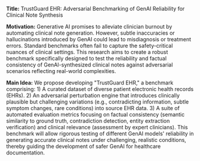 **Title:** TrustGuard EHR: Adversarial Benchmarking of GenAI Reliability for Clinical Note Synthesis

**Motivation:** Generative AI promises to alleviate clinician burnout by automating clinical note generation. However, subtle inaccuracies or hallucinations introduced by GenAI could lead to misdiagnosis or treatment errors. Standard benchmarks often fail to capture the safety-critical nuances of clinical settings. This research aims to create a robust benchmark specifically designed to test the reliability and factual consistency of GenAI-synthesized clinical notes against adversarial scenarios reflecting real-world complexities.

**Main Idea:** We propose developing "TrustGuard EHR," a benchmark comprising: 1) A curated dataset of diverse patient electronic health records (EHRs). 2) An adversarial perturbation engine that introduces clinically plausible but challenging variations (e.g., contradicting information, subtle symptom changes, rare conditions) into source EHR data. 3) A suite of automated evaluation metrics focusing on factual consistency (semantic similarity to ground truth, contradiction detection, entity extraction verification) and clinical relevance (assessment by expert clinicians). This benchmark will allow rigorous testing of different GenAI models' reliability in generating accurate clinical notes under challenging, realistic conditions, thereby guiding the development of safer GenAI for healthcare documentation.